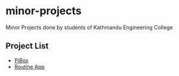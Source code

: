 # minor-projects
Minor Projects done by students of Kathmandu Engineering College

## Project List
- [PiBox](https://github.com/squgeim/PiBox)
- [Routine App](https://github.com/deepsadhi/Routine-App)
